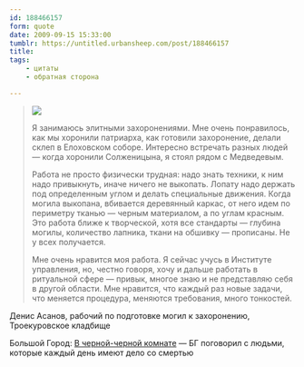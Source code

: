 ```yaml
---
id: 188466157
form: quote
date: 2009-09-15 15:33:00
tumblr: https://untitled.urbansheep.com/post/188466157
title: 
tags:
    - цитаты
    - обратная сторона

---
```


<blockquote>
<p><img src="http://www.bg.ru/pix/article/236/8239/asanov.jpg"/></p>

<p>Я занимаюсь элитными захоронениями. Мне очень понравилось, как мы хоронили патриарха, как готовили захоронение, делали склеп в Елоховском соборе. Интересно встречать разных людей — когда хоронили Солженицына, я стоял рядом с Медведевым.</p>
<p>Работа не просто физически трудная: надо знать техники, к ним надо привыкнуть, иначе ничего не выкопать. Лопату надо держать под определенным углом и делать специальные движения. Когда могила выкопана, вбивается деревянный каркас, от него идем по периметру тканью — черным материалом, а по углам красным. Это работа ближе к творческой, хотя все стандарты — глубина могилы, количество лапника, ткани на обшивку — прописаны. Не у всех получается.</p>
<p>Мне очень нравится моя работа. Я сейчас учусь в Институте управления, но, честно говоря, хочу и дальше работать в ритуальной сфере — привык, многое знаю и не представляю себя в другой области. Мне нравится, что каждый раз новые задачи, что меняется процедура, меняются требования, много тонкостей.</p>
</blockquote>

<p>Денис Асанов, рабочий по подготовке могил к захоронению, Троекуровское кладбище</p>

<p>Большой Город: <a href="http://www.bg.ru/article/8239/">В черной-черной комнате</a> — БГ поговорил с людьми, которые каждый день имеют дело со смертью</p>

